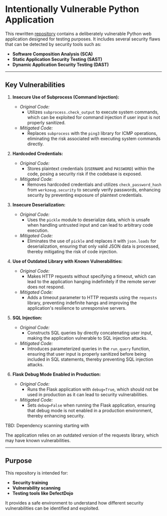 # Intentionally Vulnerable Python Application

This rewritten [repository](https://github.com/mukxl/Intentionally-Vulnerable-Python-Application) contains a deliberately vulnerable Python web application designed for testing purposes. It includes several security flaws that can be detected by security tools such as:

- **Software Composition Analysis (SCA)**
- **Static Application Security Testing (SAST)**
- **Dynamic Application Security Testing (DAST)**

---

## Key Vulnerabilities

1. **Insecure Use of Subprocess (Command Injection):**
   - *Original Code:*
     - Utilizes `subprocess.check_output` to execute system commands, which can be exploited for command injection if user input is not properly sanitized.
   - *Mitigated Code:*
     - Replaces `subprocess` with the `ping3` library for ICMP operations, eliminating the risk associated with executing system commands directly.

2. **Hardcoded Credentials:**
   - *Original Code:*
     - Stores plaintext credentials (`USERNAME` and `PASSWORD`) within the code, posing a security risk if the codebase is exposed.
   - *Mitigated Code:*
     - Removes hardcoded credentials and utilizes `check_password_hash` from `werkzeug.security` to securely verify passwords, enhancing security by preventing exposure of plaintext credentials.

3. **Insecure Deserialization:**
   - *Original Code:*
     - Uses the `pickle` module to deserialize data, which is unsafe when handling untrusted input and can lead to arbitrary code execution.
   - *Mitigated Code:*
     - Eliminates the use of `pickle` and replaces it with `json.loads` for deserialization, ensuring that only valid JSON data is processed, thereby mitigating the risk of code injection.

4. **Use of Outdated Library with Known Vulnerabilities:**
   - *Original Code:*
     - Makes HTTP requests without specifying a timeout, which can lead to the application hanging indefinitely if the remote server does not respond.
   - *Mitigated Code:*
     - Adds a timeout parameter to HTTP requests using the `requests` library, preventing indefinite hangs and improving the application's resilience to unresponsive servers.

5. **SQL Injection:**
   - *Original Code:*
     - Constructs SQL queries by directly concatenating user input, making the application vulnerable to SQL injection attacks.
   - *Mitigated Code:*
     - Introduces parameterized queries in the `run_query` function, ensuring that user input is properly sanitized before being included in SQL statements, thereby preventing SQL injection attacks.

6. **Flask Debug Mode Enabled in Production:**
   - *Original Code:*
     - Runs the Flask application with `debug=True`, which should not be used in production as it can lead to security vulnerabilities.
   - *Mitigated Code:*
     - Sets `debug=False` when running the Flask application, ensuring that debug mode is not enabled in a production environment, thereby enhancing security.


TBD: Dependency scanning starting with

The application relies on an outdated version of the requests library, which may have known vulnerabilities.

---

## Purpose

This repository is intended for:

- **Security training**
- **Vulnerability scanning**
- **Testing tools like DefectDojo**

It provides a safe environment to understand how different security vulnerabilities can be identified and exploited.
